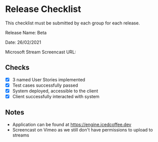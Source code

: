 # Release Checklist

This checklist must be submitted by each group for each release.

Release Name: Beta
 
Date: 26/02/2021

Microsoft Stream Screencast URL:

## Checks
- [x] 3 named User Stories implemented
- [x] Test cases successfully passed
- [x] System deployed, accessible to the client 
- [x] Client successfully interacted with system

## Notes
* Application can be found at https://engine.icedcoffee.dev
* Screencast on Vimeo as we still don't have permissions to upload to streams